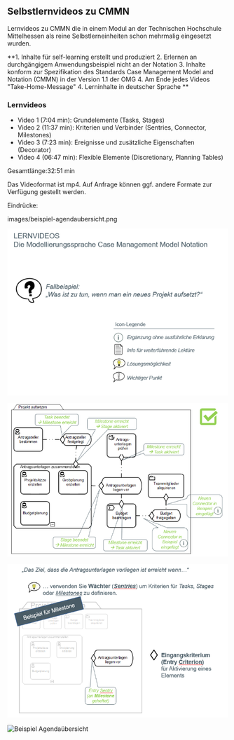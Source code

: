 ## Selbstlernvideos zu CMMN

Lernvideos zu CMMN die in einem Modul an der Technischen Hochschule Mittelhessen als reine Selbstlerneinheiten schon mehrmalig eingesetzt wurden.

**1. Inhalte für self-learning erstellt und produziert
2. Erlernen an durchgängigem Anwendungsbeispiel nicht an der Notation
3. Inhalte konform zur Spezifikation des Standards Case Management Model and Notation (CMMN) in der Version 1.1 der OMG
4. Am Ende jedes Videos "Take-Home-Message"
4. Lerninhalte in deutscher Sprache
**
### Lernvideos

- Video 1	(7:04 min): Grundelemente (Tasks, Stages)
- Video 2	(11:37 min): Kriterien und Verbinder (Sentries, Connector, Milestones)
- Video 3	(7:23 min): Ereignisse und zusätzliche Eigenschaften (Decorator)
- Video 4	(06:47 min): Flexible Elemente (Discretionary, Planning Tables)

Gesamtlänge:32:51	min

Das Videoformat ist mp4. Auf Anfrage können ggf. andere Formate zur Verfügung gestellt werden.

Eindrücke:

images/beispiel-agendaubersicht.png

![Intro](./images/intro.png)


![projektaufsetzen](images/projektaufsetzen.png)


![Beispiel Milestone](images/beispiel-milestone.png)

![Beispiel Agendaübersicht](images/eispiel-agendaubersicht.png)
